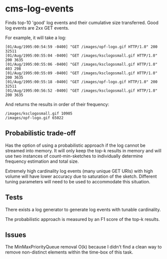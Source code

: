 # cms-log-events
Finds top-10 'good' log events and their cumulative size transferred. Good log events are 2xx GET events.

For example, it will take a log:
```
[01/Aug/1995:00:54:59 -0400] "GET /images/opf-logo.gif HTTP/1.0" 200 32511
[01/Aug/1995:00:55:04 -0400] "GET /images/ksclogosmall.gif HTTP/1.0" 200 3635
[01/Aug/1995:00:55:06 -0400] "GET /images/ksclogosmall.gif HTTP/1.0" 403 298
[01/Aug/1995:00:55:09 -0400] "GET /images/ksclogosmall.gif HTTP/1.0" 200 3635
[01/Aug/1995:00:55:18 -0400] "GET /images/opf-logo.gif HTTP/1.0" 200 32511
[01/Aug/1995:00:56:52 -0400] "GET /images/ksclogosmall.gif HTTP/1.0" 200 3635
```

And returns the results in order of their frequency:
```
/images/ksclogosmall.gif 10905
/images/opf-logo.gif 65022
```


## Probabilistic trade-off
Has the option of using a probabilistic approach if the log cannot be streamed into memory.  It will only keep the top-k results in memory and will use two instances of count-min-sketches to individually determine frequency estimation and total size.

Extremely high cardinality log events (many unique GET URIs) with high volume will have lower accuracy due to saturation of the sketch. Different tuning parameters will need to be used to accommodate this situation. 

## Tests
There exists a log generator to generate log events with tunable cardinality.

The probabilistic approach is measured by an F1 score of the top-k results.

## Issues
The MinMaxPriorityQueue removal O(k) because I didn't find a clean way to remove non-distinct elements within the time-box of this task.
